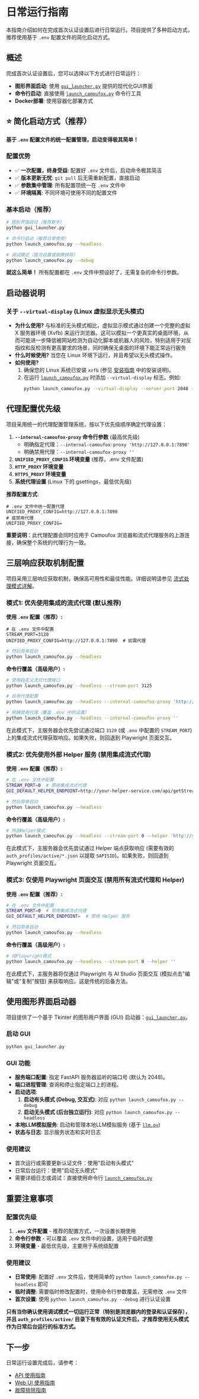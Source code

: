 # 日常运行指南

本指南介绍如何在完成首次认证设置后进行日常运行。项目提供了多种启动方式，推荐使用基于 `.env` 配置文件的简化启动方式。

## 概述

完成首次认证设置后，您可以选择以下方式进行日常运行：

- **图形界面启动**: 使用 [`gui_launcher.py`](../gui_launcher.py) 提供的现代化GUI界面
- **命令行启动**: 直接使用 [`launch_camoufox.py`](../launch_camoufox.py) 命令行工具
- **Docker部署**: 使用容器化部署方式

## ⭐ 简化启动方式（推荐）

**基于 `.env` 配置文件的统一配置管理，启动变得极其简单！**

### 配置优势

- ✅ **一次配置，终身受益**: 配置好 `.env` 文件后，启动命令极其简洁
- ✅ **版本更新无忧**: `git pull` 后无需重新配置，直接启动
- ✅ **参数集中管理**: 所有配置项统一在 `.env` 文件中
- ✅ **环境隔离**: 不同环境可使用不同的配置文件

### 基本启动（推荐）

```bash
# 图形界面启动（推荐新手）
python gui_launcher.py

# 命令行启动（推荐日常使用）
python launch_camoufox.py --headless

# 调试模式（首次设置或故障排除）
python launch_camoufox.py --debug
```

**就这么简单！** 所有配置都在 `.env` 文件中预设好了，无需复杂的命令行参数。

## 启动器说明

### 关于 `--virtual-display` (Linux 虚拟显示无头模式)

*   **为什么使用?** 与标准的无头模式相比，虚拟显示模式通过创建一个完整的虚拟 X 服务器环境 (Xvfb) 来运行浏览器。这可以模拟一个更真实的桌面环境，从而可能进一步降低被网站检测为自动化脚本或机器人的风险，特别适用于对反指纹和反检测有更高要求的场景，同时确保无桌面的环境下能正常运行服务
*   **什么时候使用?** 当您在 Linux 环境下运行，并且希望以无头模式操作。
*   **如何使用?**
    1. 确保您的 Linux 系统已安装 `xvfb` (参见 [安装指南](installation-guide.md) 中的安装说明)。
    2. 在运行 [`launch_camoufox.py`](../launch_camoufox.py) 时添加 `--virtual-display` 标志。例如:
        ```bash
        python launch_camoufox.py --virtual-display --server-port 2048 --stream-port 3120 --internal-camoufox-proxy ''
        ```

## 代理配置优先级

项目采用统一的代理配置管理系统，按以下优先级顺序确定代理设置：

1. **`--internal-camoufox-proxy` 命令行参数** (最高优先级)
   - 明确指定代理：`--internal-camoufox-proxy 'http://127.0.0.1:7890'`
   - 明确禁用代理：`--internal-camoufox-proxy ''`
2. **`UNIFIED_PROXY_CONFIG` 环境变量** (推荐，.env 文件配置)
3. **`HTTP_PROXY` 环境变量**
4. **`HTTPS_PROXY` 环境变量**
5. **系统代理设置** (Linux 下的 gsettings，最低优先级)

**推荐配置方式**:
```env
# .env 文件中统一配置代理
UNIFIED_PROXY_CONFIG=http://127.0.0.1:7890
# 或禁用代理
UNIFIED_PROXY_CONFIG=
```

**重要说明**：此代理配置会同时应用于 Camoufox 浏览器和流式代理服务的上游连接，确保整个系统的代理行为一致。

## 三层响应获取机制配置

项目采用三层响应获取机制，确保高可用性和最佳性能。详细说明请参见 [流式处理模式详解](streaming-modes.md)。

### 模式1: 优先使用集成的流式代理 (默认推荐)

**使用 `.env` 配置（推荐）:**

```env
# 在 .env 文件中配置
STREAM_PORT=3120
UNIFIED_PROXY_CONFIG=http://127.0.0.1:7890  # 如需代理
```

```bash
# 然后简单启动
python launch_camoufox.py --headless
```

**命令行覆盖（高级用户）:**

```bash
# 使用自定义流式代理端口
python launch_camoufox.py --headless --stream-port 3125

# 启用代理配置
python launch_camoufox.py --headless --internal-camoufox-proxy 'http://127.0.0.1:7890'

# 明确禁用代理（覆盖 .env 中的设置）
python launch_camoufox.py --headless --internal-camoufox-proxy ''
```

在此模式下，主服务器会优先尝试通过端口 `3120` (或 `.env` 中配置的 `STREAM_PORT`) 上的集成流式代理获取响应。如果失败，则回退到 Playwright 页面交互。

### 模式2: 优先使用外部 Helper 服务 (禁用集成流式代理)

**使用 `.env` 配置（推荐）:**

```bash
# 在 .env 文件中配置
STREAM_PORT=0  # 禁用集成流式代理
GUI_DEFAULT_HELPER_ENDPOINT=http://your-helper-service.com/api/getStreamResponse

# 然后简单启动
python launch_camoufox.py --headless
```

**命令行覆盖（高级用户）:**

```bash
# 外部Helper模式
python launch_camoufox.py --headless --stream-port 0 --helper 'http://your-helper-service.com/api/getStreamResponse'
```

在此模式下，主服务器会优先尝试通过 Helper 端点获取响应 (需要有效的 `auth_profiles/active/*.json` 以提取 `SAPISID`)。如果失败，则回退到 Playwright 页面交互。

### 模式3: 仅使用 Playwright 页面交互 (禁用所有流式代理和 Helper)

**使用 `.env` 配置（推荐）:**

```bash
# 在 .env 文件中配置
STREAM_PORT=0  # 禁用集成流式代理
GUI_DEFAULT_HELPER_ENDPOINT=  # 禁用 Helper 服务

# 然后简单启动
python launch_camoufox.py --headless
```

**命令行覆盖（高级用户）:**

```bash
# 纯Playwright模式
python launch_camoufox.py --headless --stream-port 0 --helper ''
```

在此模式下，主服务器将仅通过 Playwright 与 AI Studio 页面交互 (模拟点击"编辑"或"复制"按钮) 来获取响应。这是传统的后备方法。

## 使用图形界面启动器

项目提供了一个基于 Tkinter 的图形用户界面 (GUI) 启动器：[`gui_launcher.py`](../gui_launcher.py)。

### 启动 GUI

```bash
python gui_launcher.py
```

### GUI 功能

*   **服务端口配置**: 指定 FastAPI 服务器监听的端口号 (默认为 2048)。
*   **端口进程管理**: 查询和停止指定端口上的进程。
*   **启动选项**:
    1. **启动有头模式 (Debug, 交互式)**: 对应 `python launch_camoufox.py --debug`
    2. **启动无头模式 (后台独立运行)**: 对应 `python launch_camoufox.py --headless`
*   **本地LLM模拟服务**: 启动和管理本地LLM模拟服务 (基于 [`llm.py`](../llm.py))
*   **状态与日志**: 显示服务状态和实时日志

### 使用建议

*   首次运行或需要更新认证文件：使用"启动有头模式"
*   日常后台运行：使用"启动无头模式"
*   需要详细日志或调试：直接使用命令行 [`launch_camoufox.py`](../launch_camoufox.py)

## 重要注意事项

### 配置优先级

1. **`.env` 文件配置** - 推荐的配置方式，一次设置长期使用
2. **命令行参数** - 可以覆盖 `.env` 文件中的设置，适用于临时调整
3. **环境变量** - 最低优先级，主要用于系统级配置

### 使用建议

- **日常使用**: 配置好 `.env` 文件后，使用简单的 `python launch_camoufox.py --headless` 即可
- **临时调整**: 需要临时修改配置时，使用命令行参数覆盖，无需修改 `.env` 文件
- **首次设置**: 使用 `python launch_camoufox.py --debug` 进行认证设置

**只有当你确认使用调试模式一切运行正常（特别是浏览器内的登录和认证保存），并且 `auth_profiles/active/` 目录下有有效的认证文件后，才推荐使用无头模式作为日常后台运行的标准方式。**

## 下一步

日常运行设置完成后，请参考：
- [API 使用指南](api-usage.md)
- [Web UI 使用指南](webui-guide.md)
- [故障排除指南](troubleshooting.md)
